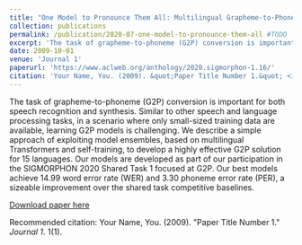 ```yaml
---
title: "One Model to Pronounce Them All: Multilingual Grapheme-to-Phoneme Conversion With a Transformer Ensemble"
collection: publications
permalink: /publication/2020-07-one-model-to-pronounce-them-all #TODO
excerpt: 'The task of grapheme-to-phoneme (G2P) conversion is important for both speech recognition and synthesis. Similar to other speech and language processing tasks, in a scenario where only small-sized training data are available, learning G2P models is challenging. We describe a simple approach of exploiting model ensembles, based on multilingual Transformers and self-training, to develop a highly effective G2P solution for 15 languages. Our models are developed as part of our participation in the SIGMORPHON 2020 Shared Task 1 focused at G2P. Our best models achieve 14.99 word error rate (WER) and 3.30 phoneme error rate (PER), a sizeable improvement over the shared task competitive baselines.'
date: 2009-10-01
venue: 'Journal 1'
paperurl: 'https://www.aclweb.org/anthology/2020.sigmorphon-1.16/'
citation: 'Your Name, You. (2009). &quot;Paper Title Number 1.&quot; <i>Journal 1</i>. 1(1).'
---
```

The task of grapheme-to-phoneme (G2P) conversion is important for both speech recognition and synthesis. Similar to other speech and language processing tasks, in a scenario where only small-sized training data are available, learning G2P models is challenging. We describe a simple approach of exploiting model ensembles, based on multilingual Transformers and self-training, to develop a highly effective G2P solution for 15 languages. Our models are developed as part of our participation in the SIGMORPHON 2020 Shared Task 1 focused at G2P. Our best models achieve 14.99 word error rate (WER) and 3.30 phoneme error rate (PER), a sizeable improvement over the shared task competitive baselines.

[Download paper here](https://www.aclweb.org/anthology/2020.sigmorphon-1.16.pdf)

Recommended citation: Your Name, You. (2009). "Paper Title Number 1." <i>Journal 1</i>. 1(1).
